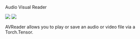 Audio Visual Reader

![](https://github.com/bchamand/pyAVReader/workflows/build/badge.svg)
[![](https://github.com/bchamand/pyAVReader/workflows/docs/badge.svg)](https://bchamand.github.io/pyAVReader)

AVReader allows you to play or save an audio or video file via a Torch.Tensor.
